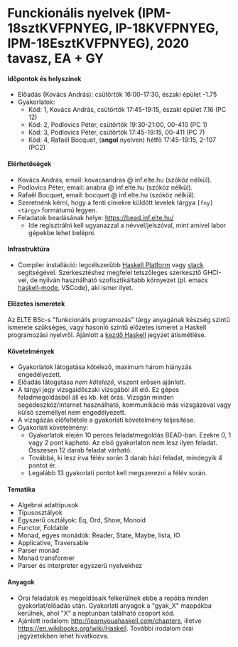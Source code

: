 # Funckionális nyelvek (IPM-18sztKVFPNYEG, IP-18KVFPNYEG, IPM-18EsztKVFPNYEG), 2020 tavasz, EA + GY

#### Időpontok és helyszínek

- Előadás (Kovács András): csütörtök 16:00-17:30, északi épület -1.75
- Gyakorlatok:
  + Kód: 1, Kovács András, csütörtök 17:45-19:15, északi épület 7.16 (PC 12)
  + Kód: 2, Podlovics Péter, csütörtök 19:30-21:00, 00-410 (PC 1)
  + Kód: 3, Podlovics Péter, csütörtök 17:45-19:15, 00-411 (PC 7)
  + Kód: 4, Rafaël Bocquet, (**angol** nyelven) hétfő 17:45-19:15, 2-107 (PC2)

#### Elérhetőségek

- Kovács András, email: kovacsandras @ inf.elte.hu (szóköz nélkül).
- Podlovics Péter, email: anabra @ inf.elte.hu (szóköz nélkül).
- Rafaël Bocquet, email: bocquet @ inf.elte.hu (szóköz nélkül).
- Szeretnénk kérni, hogy a fenti címekre küldött levelek tárgya `[fny] <tárgy>` formátumú legyen.
- Feladatok beadásának helye: https://bead.inf.elte.hu/
  + Ide regisztrálni kell ugyanazzal a névvel/jelszóval, mint amivel labor
    gépekbe lehet belépni.

#### Infrastruktúra

- Compiler installáció: legcélszerűbb [Haskell
  Platform](https://www.haskell.org/platform/) vagy
  [stack](https://docs.haskellstack.org/en/stable/README/)
  segítségével. Szerkesztéshez megfelel tetszőleges szerkesztő GHCI-vel, de
  nyilván használható szofisztikáltabb környezet (pl. emacs
  [haskell-mode](http://haskell.github.io/haskell-mode/), VSCode), aki ismer
  ilyet.

#### Előzetes ismeretek

Az ELTE BSc-s "funkcionális programozás" tárgy anyagának készség szintű ismerete
szükséges, vagy hasonló szintű előzetes ismeret a Haskell programozási
nyelvről. Ajánlott a [kezdő Haskell](http://lambda.inf.elte.hu/Index.xml)
jegyzet átismétlése.

#### Követelmények

- Gyakorlatok látogatása kötelező, maximum három hiányzás engedélyezett.
- Előadás látogatása *nem kötelező*, viszont erősen ajánlott.
- A tárgyi jegy vizsgaidőszaki vizsgából áll elő. Ez gépes feladmegoldásból áll
  és kb. két órás. Vizsgán minden segédeszköz/internet használható, kommunikáció
  más vizsgázóval vagy külső személlyel nem engedélyezett.
- A vizsgázás előfeltétele a gyakorlati követelmény teljesítése.
- Gyakorlati követelmény:
  + Gyakorlatok elején 10 perces feladatmegoldás BEAD-ban. Ezekre 0, 1 vagy 2 pont kapható. Az első gyakorlaton
    nem lesz ilyen feladat. Összesen 12 darab feladat várható.
  + Továbbá, ki lesz írva félév során 3 darab házi feladat, mindegyik 4 pontot ér.
  + Legalább 13 gyakorlati pontot kell megszerezni a félév során.

#### Tematika

- Algebrai adattípusok
- Típusosztályok
- Egyszerű osztályok: Eq, Ord, Show, Monoid
- Functor, Foldable
- Monad, egyes monádok: Reader, State, Maybe, lista, IO
- Applicative, Traversable
- Parser monád
- Monad transformer
- Parser és interpreter egyszerű nyelvekhez

#### Anyagok

- Órai feladatok és megoldásaik felkerülnek ebbe a repóba minden
  gyakorlat/előadás után. Gyakorlati anyagok a "gyak_X" mappákba kerülnek, ahol
  "X" a neptunban található csoport kód.
- Ajánlott irodalom: http://learnyouahaskell.com/chapters, illetve
  https://en.wikibooks.org/wiki/Haskell. További irodalom órai jegyzetekben
  lehet hivatkozva.
